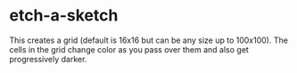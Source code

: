 # etch-a-sketch
This creates a grid (default is 16x16 but can be any size up to 100x100). The cells in the grid change color as you pass over them and also get progressively darker. 

